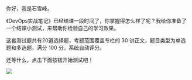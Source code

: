 你好，我是石雪峰。

《DevOps实战笔记》已经结课一段时间了，你掌握得怎么样了呢？我给你准备了一个结课小测试，来帮助你检验自己的学习效果。

这套测试题共有20道选择题，考题范围覆盖专栏的 30 讲正文，题目类型为单选题和多选题，满分 100 分，系统自动评分。

还等什么，点击下面按钮开始测试吧！

[![](https://static001.geekbang.org/resource/image/28/a4/28d1be62669b4f3cc01c36466bf811a4.png?wh=1142*201)](http://time.geekbang.org/quiz/intro?act_id=155&exam_id=344)